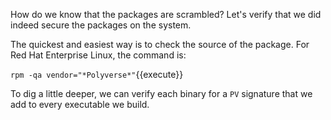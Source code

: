 How do we know that the packages are scrambled? Let's verify that we did indeed secure the packages on the system.

The quickest and easiest way is to check the source of the package. For Red Hat Enterprise Linux, the command is:

`rpm -qa vendor="*Polyverse*"`{{execute}}

To dig a little deeper, we can verify each binary for a `PV` signature that we add to every executable
we build.


